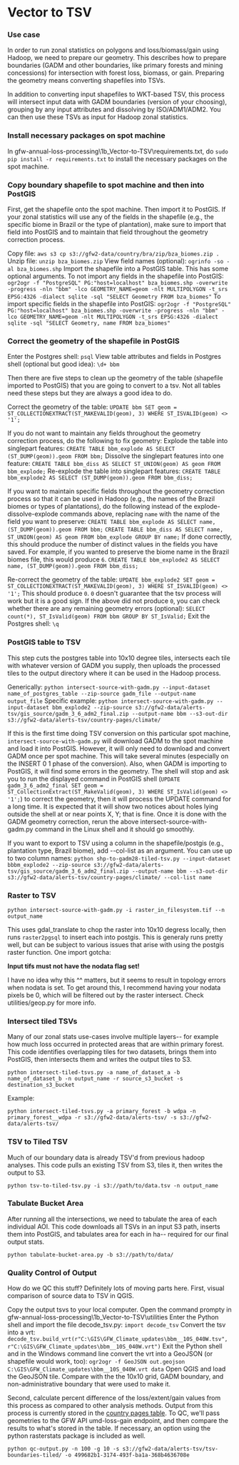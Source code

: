 # Vector to TSV

### Use case

In order to run zonal statistics on polygons and loss/biomass/gain using Hadoop, we need to prepare our geometry. This describes how to prepare boundaries (GADM and other boundaries, like primary forests and mining concessions) for intersection with forest loss, biomass, or gain. Preparing the geometry means converting shapefiles into TSVs. 

In addition to converting input shapefiles to WKT-based TSV, this process will intersect input data with GADM boundaries (version of your choosing), grouping by any input attributes and dissolving by ISO/ADM1/ADM2. You can then use these TSVs as input for Hadoop zonal statistics.

### Install necessary packages on spot machine

In gfw-annual-loss-processing\1b_Vector-to-TSV\requirements.txt, do `sudo pip install -r requirements.txt` to install the necessary packages on the spot machine.

### Copy boundary shapefile to spot machine and then into PostGIS

First, get the shapefile onto the spot machine. Then import it to PostGIS. If your zonal statistics will use any of the fields in the shapefile (e.g., the specific biome in Brazil or the type of plantation), make sure to import that field into PostGIS and to maintain that field throughout the geometry correction process. 

Copy file: `aws s3 cp s3://gfw2-data/country/bra/zip/bza_biomes.zip .`
Unzip file: `unzip bza_biomes.zip`
View field names (optional): `ogrinfo -so -al bza_biomes.shp`
Import the shapefile into a PostGIS table. This has some optional arguments. 
To not import any fields in the shapefile into PostGIS: `ogr2ogr -f "PostgreSQL" PG:"host=localhost" bza_biomes.shp -overwrite -progress -nln "bbm" -lco GEOMETRY_NAME=geom -nlt MULTIPOLYGON -t_srs EPSG:4326 -dialect sqlite -sql "SELECT Geometry FROM bza_biomes"`
To import specific fields in the shapefile into PostGIS: `ogr2ogr -f "PostgreSQL" PG:"host=localhost" bza_biomes.shp -overwrite -progress -nln "bbm" -lco GEOMETRY_NAME=geom -nlt MULTIPOLYGON -t_srs EPSG:4326 -dialect sqlite -sql "SELECT Geometry, name FROM bza_biomes"`

### Correct the geometry of the shapefile in PostGIS

Enter the Postgres shell: `psql`
View table attributes and fields in Postgres shell (optional but good idea): `\d+ bbm`

Then there are five steps to clean up the geometry of the table (shapefile imported to PostGIS) that you are going to convert to a tsv. Not all tables need these steps but they are always a good idea to do.

Correct the geometry of the table: `UPDATE bbm SET geom = ST_COLLECTIONEXTRACT(ST_MAKEVALID(geom), 3) WHERE ST_ISVALID(geom) <> '1';`

If you do not want to maintain any fields throughout the geometry correction process, do the following to fix geometry:
Explode the table into singlepart features: `CREATE TABLE bbm_explode AS SELECT (ST_DUMP(geom)).geom FROM bbm;`
Dissolve the singlepart features into one feature: `CREATE TABLE bbm_diss AS SELECT ST_UNION(geom) AS geom FROM bbm_explode;`
Re-explode the table into singlepart features: `CREATE TABLE bbm_explode2 AS SELECT (ST_DUMP(geom)).geom FROM bbm_diss;`

If you want to maintain specific fields throughout the geometry correction process so that it can be used in Hadoop (e.g., the names of the Brazil biomes or types of plantations), do the following instead of the explode-dissolve-explode commands above, replacing `name` with the name of the field you want to preserve:
`CREATE TABLE bbm_explode AS SELECT name, (ST_DUMP(geom)).geom FROM bbm;`
`CREATE TABLE bbm_diss AS SELECT name, ST_UNION(geom) AS geom FROM bbm_explode GROUP BY name;`
If done correctly, this should produce the number of distinct values in the fields you have saved. For example, if you wanted to preserve the biome name in the Brazil biomes file, this would produce `6`.
`CREATE TABLE bbm_explode2 AS SELECT name, (ST_DUMP(geom)).geom FROM bbm_diss;`

Re-correct the geometry of the table: `UPDATE bbm_explode2 SET geom = ST_COLLECTIONEXTRACT(ST_MAKEVALID(geom), 3) WHERE ST_ISVALID(geom) <> '1';`
This should produce `0`. `0` doesn't guarantee that the tsv process will work but it is a good sign. 
If the above did not produce `0`, you can check whether there are any remaining geometry errors (optional): `SELECT count(*), ST_IsValid(geom) FROM bbm GROUP BY ST_IsValid;`
Exit the Postgres shell: `\q`

### PostGIS table to TSV

This step cuts the postgres table into 10x10 degree tiles, intersects each tile with whatever version of GADM you supply, then uploads the processed tiles to the output directory where it can be used in the Hadoop process. 

Generically: `python intersect-source-with-gadm.py --input-dataset name_of_postgres_table --zip-source gadm_file --output-name output_file`
Specific example: `python intersect-source-with-gadm.py --input-dataset bbm_explode2 --zip-source s3://gfw2-data/alerts-tsv/gis_source/gadm_3_6_adm2_final.zip --output-name bbm --s3-out-dir s3://gfw2-data/alerts-tsv/country-pages/climate/`

If this is the first time doing TSV conversion on this particular spot machine, `intersect-source-with-gadm.py` will download GADM to the spot machine and load it into PostGIS. However, it will only need to download and convert GADM once per spot machine. This will take several minutes (especially on the INSERT 0 1 phase of the conversion). Also, when GADM is importing to PostGIS, it will find some errors in the geometry. The shell will stop and ask you to run the displayed command in PostGIS shell (`UPDATE gadm_3_6_adm2_final SET geom = ST_CollectionExtract(ST_MakeValid(geom), 3) WHERE ST_IsValid(geom) <> '1';`) to correct the geometry, then it will process the UPDATE command for a long time. It is expected that it will show two notices about holes lying outside the shell at or near points X, Y; that is fine. Once it is done with the GADM geometry correction, rerun the above intersect-source-with-gadm.py command in the Linux shell and it should go smoothly. 

If you want to export to TSV using a column in the shapefile/postgis (e.g., plantation type, Brazil biome), add --col-list <column names> as an argument. You can use up to two column names: `python shp-to-gadm28-tiled-tsv.py --input-dataset bbbm_explode2 --zip-source s3://gfw2-data/alerts-tsv/gis_source/gadm_3_6_adm2_final.zip --output-name bbm --s3-out-dir s3://gfw2-data/alerts-tsv/country-pages/climate/ --col-list name`

### Raster to TSV

`python intersect-source-with-gadm.py -i raster_in_filesystem.tif --n output_name`

This uses gdal_translate to chop the raster into 10x10 degress locally, then runs `raster2pgsql` to insert each into postgis. This is generaly runs pretty well, but can be subject to various issues that arise with using the postgis raster function. One import gotcha:

**Input tifs must not have the nodata flag set!**

I have no idea why this ^^ matters, but it seems to result in topology errors when nodata is set. To get around this, I recommend having your nodata pixels be 0, which will be filtered out by the raster intersect. Check utilities/geop.py for more info.

### Intersect tiled TSVs

Many of our zonal stats use-cases involve multiple layers-- for example  how much loss occurred in protected areas that are within primary forest. This code identifies overlapping tiles for two datasets, brings them into PostGIS, then intersects them and writes the output tiles to S3.

`python intersect-tiled-tsvs.py -a name_of_dataset_a -b name_of_dataset_b -n output_name -r source_s3_bucket -s destination_s3_bucket`

Example:

`python intersect-tiled-tsvs.py -a primary_forest -b wdpa -n primary_forest__wdpa -r s3://gfw2-data/alerts-tsv/ -s s3://gfw2-data/alerts-tsv/`

### TSV to Tiled TSV

Much of our boundary data is already TSV'd from previous hadoop analyses. This code pulls an existing TSV from S3, tiles it, then writes the output to S3.

`python tsv-to-tiled-tsv.py -i s3://path/to/data.tsv -n output_name`

### Tabulate Bucket Area

After running all the intersections, we need to tabulate the area of each individual AOI. This code downloads all TSVs in an input S3 path, inserts them into PostGIS, and tabulates area for each in ha-- required for our final output stats.

`python tabulate-bucket-area.py -b s3://path/to/data/`

### Quality Control of Output

How do we QC this stuff? Definitely lots of moving parts here. First, visual comparison of source data to TSV in QGIS.

Copy the output tsvs to your local computer.
Open the command prompty in gfw-annual-loss-processing\1b_Vector-to-TSV\utilities
Enter the Python shell and import the file decode_tsv.py: `import decode_tsv`
Convert the tsv into a vrt: `decode_tsv.build_vrt(r"C:\GIS\GFW_Climate_updates\bbm__10S_040W.tsv", r"C:\GIS\GFW_Climate_updates\bbm__10S_040W.vrt")`
Exit the Python shell and in the Windows command line convert the vrt into a GeoJSON (or shapefile would work, too): `ogr2ogr -f GeoJSON out.geojson C:\GIS\GFW_Climate_updates\bbm__10S_040W.vrt data`
Open QGIS and load the GeoJSON tile. Compare with the the 10x10 grid, GADM boundary, and non-administrative boundary that were used to make it. 

Second, calculate percent difference of the loss/extent/gain values from this process as compared to other analysis methods. Output from this process is currently stored in the [country pages table](https://production-api.globalforestwatch.org/v1/dataset/499682b1-3174-493f-ba1a-368b4636708e). To QC, we'll pass geometries to the GFW API umd-loss-gain endpoint, and then compare the results to what's stored in the table. If necessary, an option using the python rasterstats package is included as well.

`python qc-output.py -n 100 -g 10 -s s3://gfw2-data/alerts-tsv/tsv-boundaries-tiled/ -o 499682b1-3174-493f-ba1a-368b4636708e`
